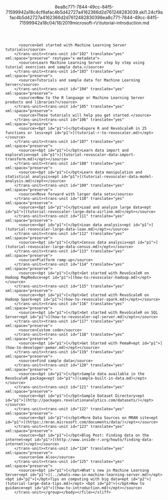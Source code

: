 <?xml version="1.0"?><xliff version="1.2" xmlns="urn:oasis:names:tc:xliff:document:1.2" xmlns:xsi="http://www.w3.org/2001/XMLSchema-instance" xsi:schemaLocation="urn:oasis:names:tc:xliff:document:1.2 xliff-core-1.2-transitional.xsd"><file datatype="xml" original="tutorial-introduction.md" source-language="en-US" target-language="en-US"><header><tool tool-id="mdxliff" tool-name="mdxliff" tool-version="1.0-d1654b2" tool-company="Microsoft" /><xliffext:skl_file_name xmlns:xliffext="urn:microsoft:content:schema:xliffextensions">8ea8c771-7844-49cc-84f5-71599942a18c4cf9afac4b5d42727a4162366d2d761248283039.skl</xliffext:skl_file_name><xliffext:version xmlns:xliffext="urn:microsoft:content:schema:xliffextensions">1.2</xliffext:version><xliffext:ms.openlocfilehash xmlns:xliffext="urn:microsoft:content:schema:xliffextensions">4cf9afac4b5d42727a4162366d2d761248283039</xliffext:ms.openlocfilehash><xliffext:ms.sourcegitcommit xmlns:xliffext="urn:microsoft:content:schema:xliffextensions">8ea8c771-7844-49cc-84f5-71599942a18c</xliffext:ms.sourcegitcommit><xliffext:ms.lasthandoff xmlns:xliffext="urn:microsoft:content:schema:xliffextensions">04/18/2019</xliffext:ms.lasthandoff><xliffext:ms.openlocfilepath xmlns:xliffext="urn:microsoft:content:schema:xliffextensions">microsoft-r\r\tutorial-introduction.md</xliffext:ms.openlocfilepath></header><body><group id="content" extype="content"><trans-unit id="101" translate="yes" xml:space="preserve" restype="x-metadata">
          <source>Get started with Machine Learning Server tutorials</source>
        </trans-unit><trans-unit id="102" translate="yes" xml:space="preserve" restype="x-metadata">
          <source>Learn Machine Learning Server step by step using tutorial exercises and sample data.</source>
        </trans-unit><trans-unit id="103" translate="yes" xml:space="preserve">
          <source>Tutorials and sample data for Machine Learning Server</source>
        </trans-unit><trans-unit id="104" translate="yes" xml:space="preserve">
          <source>New to the R language or Machine Learning Server products and libraries?</source>
        </trans-unit><trans-unit id="105" translate="yes" xml:space="preserve">
          <source>These tutorials will help you get started.</source>
        </trans-unit><trans-unit id="106" translate="yes" xml:space="preserve">
          <source><bpt id="p1">[</bpt>Expore R and RevoScaleR in 25 functions or less<ept id="p1">](tutorial-r-to-revoscaler.md)</ept></source>
        </trans-unit><trans-unit id="107" translate="yes" xml:space="preserve">
          <source><bpt id="p1">[</bpt>Learn data import and exploration<ept id="p1">](tutorial-revoscaler-data-import-transform.md)</ept></source>
        </trans-unit><trans-unit id="108" translate="yes" xml:space="preserve">
          <source><bpt id="p1">[</bpt>Learn data manipulation and statistical analysis<ept id="p1">](tutorial-revoscaler-data-model-analysis.md)</ept></source>
        </trans-unit><trans-unit id="109" translate="yes" xml:space="preserve">
          <source>Move forward with larger data sets</source>
        </trans-unit><trans-unit id="110" translate="yes" xml:space="preserve">
          <source><bpt id="p1">[</bpt>Load and analyze large data<ept id="p1">](tutorial-revoscaler-large-data-airline.md)</ept></source>
        </trans-unit><trans-unit id="111" translate="yes" xml:space="preserve">
          <source><bpt id="p1">[</bpt>Loan data analysis<ept id="p1">](tutorial-revoscaler-large-data-loan.md)</ept></source>
        </trans-unit><trans-unit id="112" translate="yes" xml:space="preserve">
          <source><bpt id="p1">[</bpt>Census data analysis<ept id="p1">](tutorial-revoscaler-large-data-census.md)</ept></source>
        </trans-unit><trans-unit id="113" translate="yes" xml:space="preserve">
          <source>Platform ramp-up</source>
        </trans-unit><trans-unit id="114" translate="yes" xml:space="preserve">
          <source><bpt id="p1">[</bpt>Get started with RevoScaleR on Hadoop MapReduce<ept id="p1">](how-to-revoscaler-hadoop.md)</ept></source>
        </trans-unit><trans-unit id="115" translate="yes" xml:space="preserve">
          <source><bpt id="p1">[</bpt>Get started with RevoScaleR on Hadoop Spark<ept id="p1">](how-to-revoscaler-spark.md)</ept></source>
        </trans-unit><trans-unit id="116" translate="yes" xml:space="preserve">
          <source><bpt id="p1">[</bpt>Get started with RevoScaleR on SQL Server<ept id="p1">](how-to-revoscaler-sql-server.md)</ept></source>
        </trans-unit><trans-unit id="117" translate="yes" xml:space="preserve">
          <source>Custom code</source>
        </trans-unit><trans-unit id="118" translate="yes" xml:space="preserve">
          <source><bpt id="p1">[</bpt>Get Started with PemaR<ept id="p1">](how-to-developer-pemar.md)</ept></source>
        </trans-unit><trans-unit id="119" translate="yes" xml:space="preserve">
          <source>Find sample data</source>
        </trans-unit><trans-unit id="120" translate="yes" xml:space="preserve">
          <source><bpt id="p1">[</bpt>Sample data available in the RevoScaleR package<ept id="p1">](sample-built-in-data.md)</ept></source>
        </trans-unit><trans-unit id="121" translate="yes" xml:space="preserve">
          <source><bpt id="p1">[</bpt>Sample Dataset Directory<ept id="p1">](http://packages.revolutionanalytics.com/datasets/)</ept></source>
        </trans-unit><trans-unit id="122" translate="yes" xml:space="preserve">
          <source><bpt id="p1">[</bpt>More Data Sources on MRAN site<ept id="p1">](https://mran.microsoft.com/documents/data/)</ept></source>
        </trans-unit><trans-unit id="123" translate="yes" xml:space="preserve">
          <source><bpt id="p1">[</bpt>Blog Post: Finding data on the internet<ept id="p1">](http://www.inside-r.org/howto/finding-data-internet)</ept></source>
        </trans-unit><trans-unit id="124" translate="yes" xml:space="preserve">
          <source>See Also</source>
        </trans-unit><trans-unit id="125" translate="yes" xml:space="preserve">
          <source><bpt id="p1">[</bpt>What's new in Machine Learning Server<ept id="p1">](../whats-new-in-machine-learning-server.md)</ept> <bpt id="p2">[</bpt>Tips on computing with big data<ept id="p2">](tutorial-large-data-tips.md)</ept> <bpt id="p3">[</bpt>How to guidance<ept id="p3">](how-to-introduction.md)</ept></source>
        </trans-unit></group></body></file></xliff>
